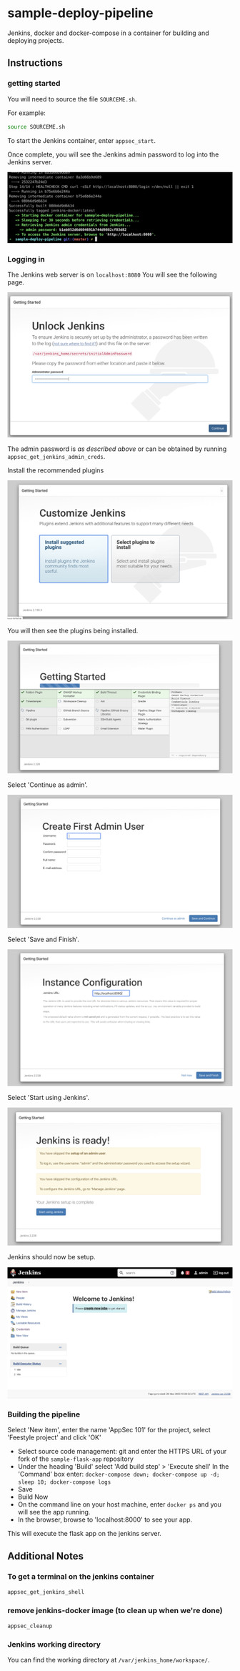 # sample-deploy-pipeline

Jenkins, docker and docker-compose in a container for building and deploying projects.

## Instructions

### getting started

You will need to source the file `SOURCEME.sh`.

For example:

```bash
source SOURCEME.sh
```

To start the Jenkins container, enter `appsec_start`.

Once complete, you will see the Jenkins admin password to log into the Jenkins server.

![](images/1.png)

### Logging in

The Jenkins web server is on `localhost:8080` You will see the following page.

![](images/2.png)

The admin password is _as described above_ or can be obtained by running `appsec_get_jenkins_admin_creds`.

Install the recommended plugins

![](images/3.png)

You will then see the plugins being installed.

![](images/4.png)

Select 'Continue as admin'.

![](images/5.png)

Select 'Save and Finish'.

![](images/6.png)

Select 'Start using Jenkins'.

![](images/7.png)

Jenkins should now be setup.

![](images/8.png)

### Building the pipeline

Select 'New item', enter the name 'AppSec 101' for the project, select 'Feestyle project' and click 'OK'


- Select source code management: git and enter the HTTPS URL of your fork of the `sample-flask-app` repository
- Under the heading 'Build' select 'Add build step' > 'Execute shell'
  In the 'Command' box enter: `docker-compose down; docker-compose up -d; sleep 10; docker-compose logs`
- Save
- Build Now
- On the command line on your host machine, enter `docker ps` and you will see the app running.
- In the browser, browse to 'localhost:8000' to see your app.

This will execute the flask app on the jenkins server.

## Additional Notes

### To get a terminal on the jenkins container

```bash
appsec_get_jenkins_shell
```

### remove jenkins-docker image (to clean up when we're done)

```bash
appsec_cleanup
```

### Jenkins working directory

You can find the working directory at `/var/jenkins_home/workspace/`.
